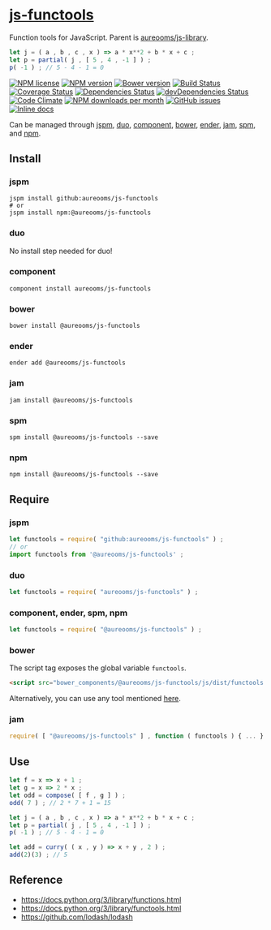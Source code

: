 [js-functools](http://aureooms.github.io/js-functools)
==

Function tools for JavaScript. Parent is [aureooms/js-library](https://github.com/aureooms/js-library).

```js
let j = ( a , b , c , x ) => a * x**2 + b * x + c ;
let p = partial( j , [ 5 , 4 , -1 ] ) ;
p( -1 ) ; // 5 - 4 - 1 = 0
```

[![NPM license](http://img.shields.io/npm/l/@aureooms/js-functools.svg?style=flat)](https://raw.githubusercontent.com/aureooms/js-functools/master/LICENSE)
[![NPM version](http://img.shields.io/npm/v/@aureooms/js-functools.svg?style=flat)](https://www.npmjs.org/package/@aureooms/js-functools)
[![Bower version](http://img.shields.io/bower/v/@aureooms/js-functools.svg?style=flat)](http://bower.io/search/?q=@aureooms/js-functools)
[![Build Status](http://img.shields.io/travis/aureooms/js-functools.svg?style=flat)](https://travis-ci.org/aureooms/js-functools)
[![Coverage Status](http://img.shields.io/coveralls/aureooms/js-functools.svg?style=flat)](https://coveralls.io/r/aureooms/js-functools)
[![Dependencies Status](http://img.shields.io/david/aureooms/js-functools.svg?style=flat)](https://david-dm.org/aureooms/js-functools#info=dependencies)
[![devDependencies Status](http://img.shields.io/david/dev/aureooms/js-functools.svg?style=flat)](https://david-dm.org/aureooms/js-functools#info=devDependencies)
[![Code Climate](http://img.shields.io/codeclimate/github/aureooms/js-functools.svg?style=flat)](https://codeclimate.com/github/aureooms/js-functools)
[![NPM downloads per month](http://img.shields.io/npm/dm/@aureooms/js-functools.svg?style=flat)](https://www.npmjs.org/package/@aureooms/js-functools)
[![GitHub issues](http://img.shields.io/github/issues/aureooms/js-functools.svg?style=flat)](https://github.com/aureooms/js-functools/issues)
[![Inline docs](http://inch-ci.org/github/aureooms/js-functools.svg?branch=master&style=shields)](http://inch-ci.org/github/aureooms/js-functools)

Can be managed through [jspm](https://github.com/jspm/jspm-cli),
[duo](https://github.com/duojs/duo),
[component](https://github.com/componentjs/component),
[bower](https://github.com/bower/bower),
[ender](https://github.com/ender-js/Ender),
[jam](https://github.com/caolan/jam),
[spm](https://github.com/spmjs/spm),
and [npm](https://github.com/npm/npm).

## Install

### jspm
```terminal
jspm install github:aureooms/js-functools
# or
jspm install npm:@aureooms/js-functools
```
### duo
No install step needed for duo!

### component
```terminal
component install aureooms/js-functools
```

### bower
```terminal
bower install @aureooms/js-functools
```

### ender
```terminal
ender add @aureooms/js-functools
```

### jam
```terminal
jam install @aureooms/js-functools
```

### spm
```terminal
spm install @aureooms/js-functools --save
```

### npm
```terminal
npm install @aureooms/js-functools --save
```

## Require
### jspm
```js
let functools = require( "github:aureooms/js-functools" ) ;
// or
import functools from '@aureooms/js-functools' ;
```
### duo
```js
let functools = require( "aureooms/js-functools" ) ;
```

### component, ender, spm, npm
```js
let functools = require( "@aureooms/js-functools" ) ;
```

### bower
The script tag exposes the global variable `functools`.
```html
<script src="bower_components/@aureooms/js-functools/js/dist/functools.min.js"></script>
```
Alternatively, you can use any tool mentioned [here](http://bower.io/docs/tools/).

### jam
```js
require( [ "@aureooms/js-functools" ] , function ( functools ) { ... } ) ;
```

## Use

```js
let f = x => x + 1 ;
let g = x => 2 * x ;
let odd = compose( [ f , g ] ) ;
odd( 7 ) ; // 2 * 7 + 1 = 15

let j = ( a , b , c , x ) => a * x**2 + b * x + c ;
let p = partial( j , [ 5 , 4 , -1 ] ) ;
p( -1 ) ; // 5 - 4 - 1 = 0

let add = curry( ( x , y ) => x + y , 2 ) ;
add(2)(3) ; // 5
```

## Reference

  - https://docs.python.org/3/library/functions.html
  - https://docs.python.org/3/library/functools.html
  - https://github.com/lodash/lodash
